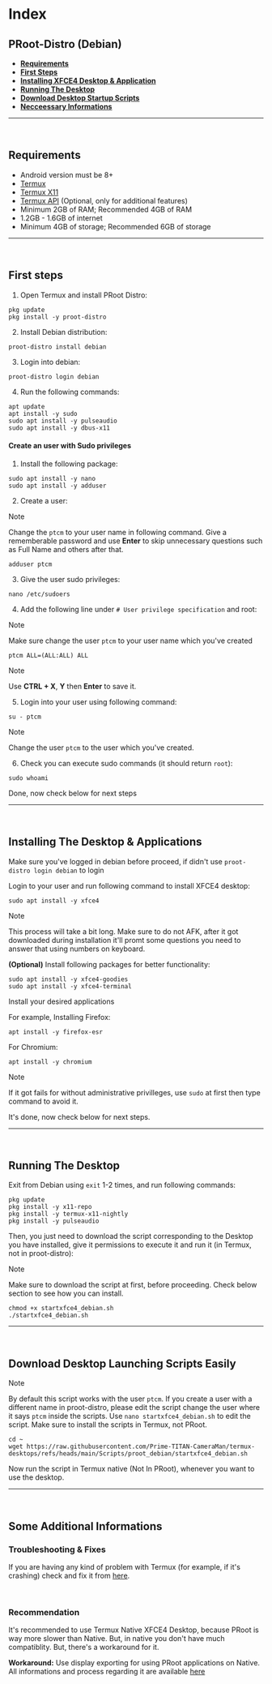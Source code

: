 # Index
## PRoot-Distro (Debian)

- **[Requirements](#termux-needs)**
- **[First Steps](#first-steps-debian)**
- **[Installing XFCE4 Desktop & Application](#desktop-debian)**
- **[Running The Desktop](#run-debian)**
- **[Download Desktop Startup Scripts](#script-debian)**
- **[Necceessary Informations](#imp-proot-info)**

---
<br>

## Requirements <a name=termux-needs></a>
- Android version must be 8+
- [Termux](https://github.com/termux/termux-app/releases)
- [Termux X11](https://github.com/termux/termux-x11/actions/workflows/debug_build.yml)
- [Termux API](https://github.com/termux/termux-api/releases) (Optional, only for additional features)
- Minimum 2GB of RAM; Recommended 4GB of RAM
- 1.2GB - 1.6GB of internet
- Minimum 4GB of storage; Recommended 6GB of storage

---
<br>

## First steps <a name=first-steps-debian></a>
1. Open Termux and install PRoot Distro:
```
pkg update
pkg install -y proot-distro
```
2. Install Debian distribution:
```
proot-distro install debian
```
3. Login into debian:
```
proot-distro login debian
```
4. Run the following commands:
```
apt update
apt install -y sudo
sudo apt install -y pulseaudio
sudo apt install -y dbus-x11
```

#### Create an user with Sudo privileges
1. Install the following package:
```
sudo apt install -y nano
sudo apt install -y adduser
```
2. Create a user:
> [!NOTE]
> Change the `ptcm` to your user name in following command.
> Give a rememberable password and use **Enter** to skip unnecessary questions such as Full Name and others after that.
```
adduser ptcm
```
3. Give the user sudo privileges:
```
nano /etc/sudoers
```
4. Add the following line under `# User privilege specification` and root:
> [!NOTE]
> Make sure change the user `ptcm` to your user name which you've created
```
ptcm ALL=(ALL:ALL) ALL
```
> [!NOTE]
> Use **CTRL + X**, **Y** then **Enter** to save it.
5. Login into your user using following command:
```
su - ptcm
```
> [!NOTE]
> Change the user `ptcm` to the user which you've created.
6. Check you can execute sudo commands (it should return `root`):
```
sudo whoami
```
Done, now check below for next steps

---
<br>

## Installing The Desktop & Applications <a name=desktop-debian></a>
Make sure you've logged in debian before proceed, if didn't use `proot-distro login debian` to login

Login to your user and run following command to install XFCE4 desktop:
```
sudo apt install -y xfce4
```
> [!NOTE]
> This process will take a bit long. Make sure to do not AFK, after it got downloaded during installation it'll promt some questions you need to answer that using numbers on keyboard.

**(Optional)** Install following packages for better functionality:
```
sudo apt install -y xfce4-goodies
sudo apt install -y xfce4-terminal
```

Install your desired applications

For example, Installing Firefox:
```
apt install -y firefox-esr
```
For Chromium:
```
apt install -y chromium
```
> [!NOTE]
> If it got fails for without administrative privilleges, use `sudo` at first then type command to avoid it.

It's done, now check below for next steps.

---
<br>

## Running The Desktop <a name=run-debian></a>
Exit from Debian using `exit` 1-2 times, and run following commands:
```
pkg update
pkg install -y x11-repo
pkg install -y termux-x11-nightly
pkg install -y pulseaudio
```
Then, you just need to download the script corresponding to the Desktop you have installed, give it permissions to execute it and run it (in Termux, not in proot-distro):
> [!NOTE]
> Make sure to download the script at first, before proceeding. Check below section to see how you can install.
```
chmod +x startxfce4_debian.sh
./startxfce4_debian.sh
```

---
<br>

## Download Desktop Launching Scripts Easily <a name=script-debian></a>
> [!NOTE]
> By default this script works with the user `ptcm`. If you create a user with a different name in proot-distro, please edit the script change the user where it says `ptcm` inside the scripts.
> Use `nano startxfce4_debian.sh` to edit the script.
> Make sure to install the scripts in Termux, not PRoot.
```
cd ~
wget https://raw.githubusercontent.com/Prime-TITAN-CameraMan/termux-desktops/refs/heads/main/Scripts/proot_debian/startxfce4_debian.sh
```
Now run the script in Termux native (Not In PRoot), whenever you want to use the desktop. 

---
<br>

## Some Additional Informations <a name=imp-proot-info></a>
### Troubleshooting & Fixes
If you are having any kind of problem with Termux (for example, if it's crashing) check and fix it from [here](/Documentation/native/termux_native.md#fix-problem-termux).

<br>

### Recommendation
It's recommended to use Termux Native XFCE4 Desktop, because PRoot is way more slower than Native. But, in native you don't have much compatiblity. But, there's a workaround for it.

**Workaround:** Use display exporting for using PRoot applications on Native. All informations and process regarding it are available [here](/Documentation/native/termux_prootapp_native.md)
